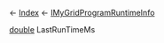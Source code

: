 ← [Index](Api-Index) ← [IMyGridProgramRuntimeInfo](Sandbox.ModAPI.Ingame.IMyGridProgramRuntimeInfo)

[double](System.Double) LastRunTimeMs